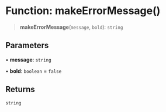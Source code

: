 # Function: makeErrorMessage()

> **makeErrorMessage**(`message`, `bold`): `string`

## Parameters

• **message**: `string`

• **bold**: `boolean` = `false`

## Returns

`string`
